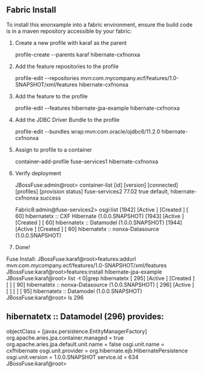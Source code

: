 Fabric Install
--------------

To install this enonxample into a fabric environment, ensure the build code is in a maven repository accessible by your fabric:

1) Create a new profile with karaf as the parent

	profile-create --parents karaf  hibernate-cxfnonxa

2) Add the feature repositories to the profile

	profile-edit --repositories mvn:com.mycompany.ecf/features/1.0-SNAPSHOT/xml/features hibernate-cxfnonxa  

3) Add the feature to the profile
	
	profile-edit --features hibernate-jpa-example hibernate-cxfnonxa 

4) Add the JDBC Driver Bundle to the profile

	profile-edit --bundles wrap:mvn:com.oracle/ojdbc6/11.2.0 hibernate-cxfnonxa 

5) Assign to profile to a container

	container-add-profile fuse-services1 hibernate-cxfnonxa

6) Verify deployment

	JBossFuse:admin@root> container-list 
	[id]                           [version] [connected] [profiles]                                         [provision status]
	fuse-services2                 77.02     true        default, hibernate-cxfnonxa                           success

	Fabric8:admin@fuse-services2> osgi:list
	[1942] [Active     ] [Created     ] [   60] hibernatetx :: CXF Hibernate (1.0.0.SNAPSHOT)
	[1943] [Active     ] [Created     ] [   60] hibernatetx :: Datamodel (1.0.0.SNAPSHOT)
	[1944] [Active     ] [Created     ] [   60] hibernatetx :: nonxa-Datasource (1.0.0.SNAPSHOT)

7) Done!



Fuse Install:
JBossFuse:karaf@root>features:addurl mvn:com.mycompany.ecf/features/1.0-SNAPSHOT/xml/features
JBossFuse:karaf@root>features:install hibernate-jpa-example 
JBossFuse:karaf@root> list -t 0|grep hibernatetx
[ 295] [Active     ] [Created     ] [       ] [   90] hibernatetx :: nonxa-Datasource (1.0.0.SNAPSHOT)
[ 296] [Active     ] [            ] [       ] [   95] hibernatetx :: Datamodel (1.0.0.SNAPSHOT)
JBossFuse:karaf@root> ls 296

hibernatetx :: Datamodel (296) provides:
----------------------------------------
objectClass = [javax.persistence.EntityManagerFactory]
org.apache.aries.jpa.container.managed = true
org.apache.aries.jpa.default.unit.name = false
osgi.unit.name = cxfhibernate
osgi.unit.provider = org.hibernate.ejb.HibernatePersistence
osgi.unit.version = 1.0.0.SNAPSHOT
service.id = 634
JBossFuse:karaf@root> 


